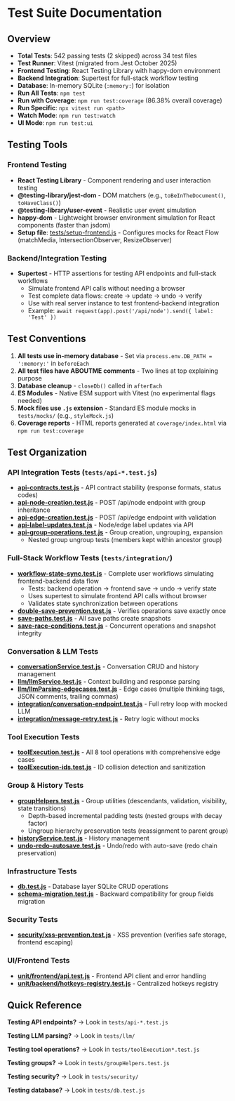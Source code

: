 # Test Suite Documentation

## Overview
- **Total Tests**: 542 passing tests (2 skipped) across 34 test files
- **Test Runner**: Vitest (migrated from Jest October 2025)
- **Frontend Testing**: React Testing Library with happy-dom environment
- **Backend Integration**: Supertest for full-stack workflow testing
- **Database**: In-memory SQLite (`:memory:`) for isolation
- **Run All Tests**: `npm test`
- **Run with Coverage**: `npm run test:coverage` (86.38% overall coverage)
- **Run Specific**: `npx vitest run <path>`
- **Watch Mode**: `npm run test:watch`
- **UI Mode**: `npm run test:ui`

## Testing Tools

### Frontend Testing
- **React Testing Library** - Component rendering and user interaction testing
- **@testing-library/jest-dom** - DOM matchers (e.g., `toBeInTheDocument()`, `toHaveClass()`)
- **@testing-library/user-event** - Realistic user event simulation
- **happy-dom** - Lightweight browser environment simulation for React components (faster than jsdom)
- **Setup file**: [tests/setup-frontend.js](../../tests/setup-frontend.js) - Configures mocks for React Flow (matchMedia, IntersectionObserver, ResizeObserver)

### Backend/Integration Testing
- **Supertest** - HTTP assertions for testing API endpoints and full-stack workflows
  - Simulate frontend API calls without needing a browser
  - Test complete data flows: create → update → undo → verify
  - Use with real server instance to test frontend-backend integration
  - Example: `await request(app).post('/api/node').send({ label: 'Test' })`

## Test Conventions
1. **All tests use in-memory database** - Set via `process.env.DB_PATH = ':memory:'` in `beforeEach`
2. **All test files have ABOUTME comments** - Two lines at top explaining purpose
3. **Database cleanup** - `closeDb()` called in `afterEach`
4. **ES Modules** - Native ESM support with Vitest (no experimental flags needed)
5. **Mock files use `.js` extension** - Standard ES module mocks in `tests/mocks/` (e.g., `styleMock.js`)
6. **Coverage reports** - HTML reports generated at `coverage/index.html` via `npm run test:coverage`

## Test Organization

### API Integration Tests (`tests/api-*.test.js`)
- **[api-contracts.test.js](tests/api-contracts.test.js)** - API contract stability (response formats, status codes)
- **[api-node-creation.test.js](tests/api-node-creation.test.js)** - POST /api/node endpoint with group inheritance
- **[api-edge-creation.test.js](tests/api-edge-creation.test.js)** - POST /api/edge endpoint with validation
- **[api-label-updates.test.js](tests/api-label-updates.test.js)** - Node/edge label updates via API
- **[api-group-operations.test.js](tests/api-group-operations.test.js)** - Group creation, ungrouping, expansion
  - Nested group ungroup tests (members kept within ancestor group)

### Full-Stack Workflow Tests (`tests/integration/`)
- **[workflow-state-sync.test.js](tests/integration/workflow-state-sync.test.js)** - Complete user workflows simulating frontend-backend data flow
  - Tests: backend operation → frontend save → undo → verify state
  - Uses supertest to simulate frontend API calls without browser
  - Validates state synchronization between operations
- **[double-save-prevention.test.js](tests/integration/double-save-prevention.test.js)** - Verifies operations save exactly once
- **[save-paths.test.js](tests/integration/save-paths.test.js)** - All save paths create snapshots
- **[save-race-conditions.test.js](tests/integration/save-race-conditions.test.js)** - Concurrent operations and snapshot integrity

### Conversation & LLM Tests
- **[conversationService.test.js](tests/conversationService.test.js)** - Conversation CRUD and history management
- **[llm/llmService.test.js](tests/llm/llmService.test.js)** - Context building and response parsing
- **[llm/llmParsing-edgecases.test.js](tests/llm/llmParsing-edgecases.test.js)** - Edge cases (multiple thinking tags, JSON comments, trailing commas)
- **[integration/conversation-endpoint.test.js](tests/integration/conversation-endpoint.test.js)** - Full retry loop with mocked LLM
- **[integration/message-retry.test.js](tests/integration/message-retry.test.js)** - Retry logic without mocks

### Tool Execution Tests
- **[toolExecution.test.js](tests/toolExecution.test.js)** - All 8 tool operations with comprehensive edge cases
- **[toolExecution-ids.test.js](tests/toolExecution-ids.test.js)** - ID collision detection and sanitization

### Group & History Tests
- **[groupHelpers.test.js](tests/groupHelpers.test.js)** - Group utilities (descendants, validation, visibility, state transitions)
  - Depth-based incremental padding tests (nested groups with decay factor)
  - Ungroup hierarchy preservation tests (reassignment to parent group)
- **[historyService.test.js](tests/historyService.test.js)** - History management
- **[undo-redo-autosave.test.js](tests/undo-redo-autosave.test.js)** - Undo/redo with auto-save (redo chain preservation)

### Infrastructure Tests
- **[db.test.js](tests/db.test.js)** - Database layer SQLite CRUD operations
- **[schema-migration.test.js](tests/schema-migration.test.js)** - Backward compatibility for group fields migration

### Security Tests
- **[security/xss-prevention.test.js](tests/security/xss-prevention.test.js)** - XSS prevention (verifies safe storage, frontend escaping)

### UI/Frontend Tests
- **[unit/frontend/api.test.js](tests/unit/frontend/api.test.js)** - Frontend API client and error handling
- **[unit/backend/hotkeys-registry.test.js](tests/unit/backend/hotkeys-registry.test.js)** - Centralized hotkeys registry

## Quick Reference

**Testing API endpoints?** → Look in `tests/api-*.test.js`

**Testing LLM parsing?** → Look in `tests/llm/`

**Testing tool operations?** → Look in `tests/toolExecution*.test.js`

**Testing groups?** → Look in `tests/groupHelpers.test.js`

**Testing security?** → Look in `tests/security/`

**Testing database?** → Look in `tests/db.test.js`
